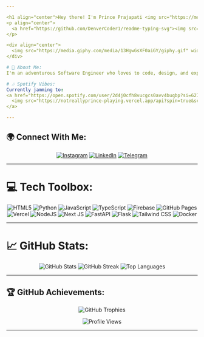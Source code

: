 ```yaml
---

<h1 align="center">Hey there! I'm Prince Prajapati <img src="https://media.giphy.com/media/hvRJCLFzcasrR4ia7z/giphy.gif" width="35"></h1>
<p align="center">
  <a href="https://github.com/DenverCoder1/readme-typing-svg"><img src="https://readme-typing-svg.herokuapp.com?lines=Software+Engineer;Full+Stack+Developer;Lifelong+Learner&center=true&width=500&height=50"></a>
</p>

<div align="center">
  <img src="https://media.giphy.com/media/13HgwGsXF0aiGY/giphy.gif" width="200" height="200"/>
</div>

# 💫 About Me:
I'm an adventurous Software Engineer who loves to code, design, and experiment with new ideas. Whether it's collaborating on innovative projects or engaging with different tech communities, I enjoy learning, sharing knowledge, and spreading positive vibes. Let's connect and create something awesome together! 🤘✨

# 🎶 Spotify Vibes:
Currently jamming to:  
<a href="https://open.spotify.com/user/2d4j0cfh8vucgcs0avv4buqbp?si=62794f2480ea43ff">
  <img src="https://notreallyprince-playing.vercel.app/api?spin=true&scan=true&eq_color=rainbow&theme=dark" />
</a>

---
```


## 🌍 Connect With Me:
<p align="center">
  <a href="https://instagram.com/prince.prajapti30" target="blank"><img align="center" src="https://img.shields.io/badge/-Instagram-E4405F?style=for-the-badge&logo=instagram&logoColor=white" alt="Instagram" /></a>
  <a href="https://www.linkedin.com/in/prajapati-prince-aa2499305?utm_source=share&utm_campaign=share_via&utm_content=profile&utm_medium=android_app" target="blank"><img align="center" src="https://img.shields.io/badge/-LinkedIn-0A66C2?style=for-the-badge&logo=linkedin&logoColor=white" alt="LinkedIn" /></a>
  <a href="https://t.me/notreallyprince" target="blank"><img align="center" src="https://img.shields.io/badge/-Telegram-2CA5E0?style=for-the-badge&logo=telegram&logoColor=white" alt="Telegram" /></a>
</p>

---

# 💻 Tech Toolbox:
<p align="center">
  <img src="https://img.shields.io/badge/HTML5-%23E34F26.svg?style=for-the-badge&logo=html5&logoColor=white" alt="HTML5" />
  <img src="https://img.shields.io/badge/python-3670A0?style=for-the-badge&logo=python&logoColor=ffdd54" alt="Python" />
  <img src="https://img.shields.io/badge/javascript-%23323330.svg?style=for-the-badge&logo=javascript&logoColor=%23F7DF1E" alt="JavaScript" />
  <img src="https://img.shields.io/badge/typescript-%23007ACC.svg?style=for-the-badge&logo=typescript&logoColor=white" alt="TypeScript" />
  <img src="https://img.shields.io/badge/firebase-%23039BE5.svg?style=for-the-badge&logo=firebase" alt="Firebase" />
  <img src="https://img.shields.io/badge/github%20pages-121013?style=for-the-badge&logo=github&logoColor=white" alt="GitHub Pages" />
  <img src="https://img.shields.io/badge/vercel-%23000000.svg?style=for-the-badge&logo=vercel&logoColor=white" alt="Vercel" />
  <img src="https://img.shields.io/badge/node.js-6DA55F?style=for-the-badge&logo=node.js&logoColor=white" alt="NodeJS" />
  <img src="https://img.shields.io/badge/Next-black?style=for-the-badge&logo=next.js&logoColor=white" alt="Next JS" />
  <img src="https://img.shields.io/badge/FastAPI-005571?style=for-the-badge&logo=fastapi" alt="FastAPI" />
  <img src="https://img.shields.io/badge/flask-%23000.svg?style=for-the-badge&logo=flask&logoColor=white" alt="Flask" />
  <img src="https://img.shields.io/badge/tailwindcss-%2338B2AC.svg?style=for-the-badge&logo=tailwind-css&logoColor=white" alt="Tailwind CSS" />
  <img src="https://img.shields.io/badge/docker-%230db7ed.svg?style=for-the-badge&logo=docker&logoColor=white" alt="Docker" />
</p>

---

# 📈 GitHub Stats:
<div align="center">
  <img src="https://github-readme-stats.vercel.app/api?username=notreallyprince&theme=blueberry&hide_border=false&include_all_commits=true&count_private=true" alt="GitHub Stats" />
  <img src="https://github-readme-streak-stats.herokuapp.com/?user=notreallyprince&theme=blueberry&hide_border=false" alt="GitHub Streak" />
  <img src="https://github-readme-stats.vercel.app/api/top-langs/?username=notreallyprince&theme=blueberry&hide_border=false&include_all_commits=true&count_private=true&layout=compact" alt="Top Languages" />
</div>

---

## 🏆 GitHub Achievements:
<div align="center">
  <img src="https://github-profile-trophy.vercel.app/?username=notreallyprince&theme=discord&no-frame=false&no-bg=false&margin-w=4" alt="GitHub Trophies" />
</div>

<p align="center"> <img src="https://komarev.com/ghpvc/?username=notreallyprince&label=Profile%20views&color=0e75b6&style=plastic" alt="Profile Views" /> </p>

---
